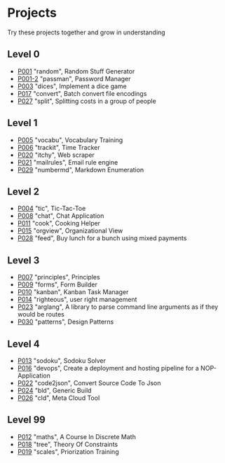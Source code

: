 # Projects

Try these projects together and grow in understanding

## Level 0

-   [P001](P001/README.md) "random", Random Stuff Generator
-   [P001-2](P001-2/README.md) "passman", Password Manager
-   [P003](P003/README.md) "dices", Implement a dice game
-   [P017](P017/README.md) "convert", Batch convert file encodings
-   [P027](P027/README.md) "split", Splitting costs in a group of people

## Level 1

-   [P005](P005/README.md) "vocabu", Vocabulary Training
-   [P006](P006/README.md) "trackit", Time Tracker
-   [P020](P020/README.md) "itchy", Web scraper
-   [P021](P021/README.md) "mailrules", Email rule engine
-   [P029](P029/README.md) "numbermd", Markdown Enumeration

## Level 2

-   [P004](P004/README.md) "tic", Tic-Tac-Toe
-   [P008](P008/README.md) "chat", Chat Application
-   [P011](P011/README.md) "cook", Cooking Helper
-   [P015](P015/README.md) "orgview", Organizational View
-   [P028](P028/README.md) "feed", Buy lunch for a bunch using mixed payments

## Level 3

-   [P007](P007/README.md) "principles", Principles
-   [P009](P009/README.md) "forms", Form Builder
-   [P010](P010/README.md) "kanban", Kanban Task Manager
-   [P014](P014/README.md) "righteous", user right management
-   [P023](P023/README.md) "arglang", A library to parse command line arguments as if they would be routes
-   [P030](P030/README.md) "patterns", Design Patterns

## Level 4

-   [P013](P013/README.md) "sodoku", Sodoku Solver
-   [P016](P016/README.md) "devops", Create a deployment and hosting pipeline for a NOP-Application
-   [P022](P022/README.md) "code2json", Convert Source Code To Json
-   [P024](P024/README.md) "bld", Generic Build
-   [P026](P026/README.md) "cld", Meta Cloud Tool

## Level 99

-   [P012](P012/README.md) "maths", A Course In Discrete Math
-   [P018](P018/README.md) "tree", Theory Of Constraints
-   [P019](P019/README.md) "scales", Priorization Training
